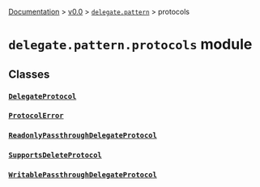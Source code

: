 [Documentation](/docs/documentation.md) >
 [v0.0](/docs/0.0/version.md) >
  [`delegate.pattern`](/docs/0.0/delegate/pattern/module.md) >
   protocols

# `delegate.pattern.protocols` module

## Classes

### [`DelegateProtocol`](delegate_protocol.md)
### [`ProtocolError`](protocol_error.md)
### [`ReadonlyPassthroughDelegateProtocol`](readonly_passthrough_delegate_protocol.md)
### [`SupportsDeleteProtocol`](supports_delete_protocol.md)
### [`WritablePassthroughDelegateProtocol`](writable_passthrough_delegate_protocol.md)

